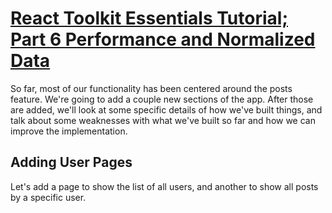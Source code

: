 # [React Toolkit Essentials Tutorial; Part 6 Performance and Normalized Data](https://redux.js.org/tutorials/essentials/part-1-overview-concepts)

So far, most of our functionality has been centered around the posts feature. We're going to add a couple new sections
of the app. After those are added, we'll look at some specific details of how we've built things, and talk about some
weaknesses with what we've built so far and how we can improve the implementation.

## Adding User Pages

Let's add a page to show the list of all users, and another to show all posts by a specific user.


